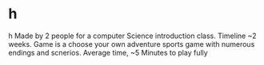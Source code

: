 # h
h
Made by 2 people for a computer Science introduction class.  Timeline ~2 weeks. 
Game is a choose your own adventure sports game with numerous endings and scnerios.
Average time, ~5 Minutes to play fully

